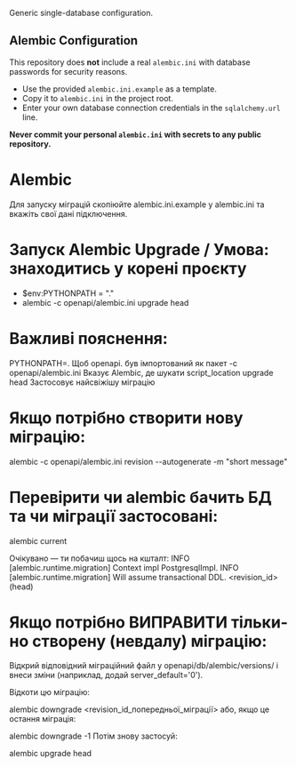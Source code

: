 Generic single-database configuration.

## Alembic Configuration

This repository does **not** include a real `alembic.ini` with database passwords for security reasons.

- Use the provided `alembic.ini.example` as a template.
- Copy it to `alembic.ini` in the project root.
- Enter your own database connection credentials in the `sqlalchemy.url` line.

**Never commit your personal `alembic.ini` with secrets to any public repository.**

# Alembic
Для запуску міграцій скопіюйте alembic.ini.example у alembic.ini та вкажіть свої дані підключення.

# Запуск Alembic Upgrade / Умова: знаходитись у корені проєкту
- $env:PYTHONPATH = "."
- alembic -c openapi/alembic.ini upgrade head

# Важливі пояснення:
PYTHONPATH=.	Щоб openapi. був імпортований як пакет
-c openapi/alembic.ini	Вказує Alembic, де шукати script_location
upgrade head	Застосовує найсвіжішу міграцію

# Якщо потрібно створити нову міграцію:
alembic -c openapi/alembic.ini revision --autogenerate -m "short message"

# Перевірити чи alembic бачить БД та чи міграції застосовані:
alembic current

Очікувано — ти побачиш щось на кшталт:
INFO  [alembic.runtime.migration] Context impl PostgresqlImpl.
INFO  [alembic.runtime.migration] Will assume transactional DDL.
<revision_id> (head)
# Якщо потрібно ВИПРАВИТИ тільки-но створену (невдалу) міграцію:
Відкрий відповідний міграційний файл у openapi/db/alembic/versions/ і внеси зміни (наприклад, додай server_default='0').

Відкоти цю міграцію:

alembic downgrade <revision_id_попередньої_міграції>
або, якщо це остання міграція:

alembic downgrade -1
Потім знову застосуй:

alembic upgrade head
